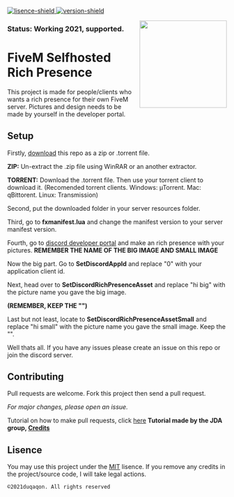 [lisence]: https://github.com/duqaqon/FiveM-Discord-Rich-Presence/blob/master/LICENSE
[version]: https://github.com/duqaqon/FiveM-Discord-Rich-Presence/blob/master/version.md




[lisence-shield]: https://img.shields.io/github/license/duqaqon/FiveM-Discord-Rich-Presence
[version-shield]: https://img.shields.io/badge/version-1.1-success


[ ![lisence-shield][] ][lisence]
[ ![version-shield][] ][version]



<img align="right" src="https://cdn.discordapp.com/attachments/617625850111852545/757669418045276320/a.png" height="200" width="200">

### Status: Working 2021, supported.
# FiveM Selfhosted Rich Presence
This project is made for people/clients who wants a rich presence for their own FiveM server. Pictures and design needs to be made by yourself in the developer portal.

## Setup

Firstly, [download](https://github.com/duqaqon/FiveM-Discord-Rich-Presence/releases/tag/v1.1) this repo as a zip or .torrent file. 

**ZIP:** Un-extract the .zip file using WinRAR or an another extractor.

**TORRENT:** Download the .torrent file. Then use your torrent client to download it. (Recomended torrent clients. Windows: µTorrent. Mac: qBittorent. Linux: Transmission)

Second, put the downloaded folder in your server resources folder.

Third, go to **fxmanifest.lua** and change the manifest version to your server manifest version.

Fourth, go to [discord developer portal](https://discord.com/developers/applications) and make an rich presence with your pictures. 
**REMEMBER THE NAME OF THE BIG IMAGE AND SMALL IMAGE**

Now the big part. Go to **SetDiscordAppId** and replace "0" with your application client id.

Next, head over to **SetDiscordRichPresenceAsset** and replace "hi big" with the picture name you gave the big image. 

**(REMEMBER, KEEP THE "")**

Last but not least, locate to **SetDiscordRichPresenceAssetSmall** and replace "hi small" with the picture name you gave the small image. Keep the "".

Well thats all. If you have any issues please create an issue on this repo or join the discord server.


## Contributing
Pull requests are welcome.
Fork this project then send a pull request. 

*For major changes, please open an issue.*

Tutorial on how to make pull requests, click [here](https://github.com/DV8FromTheWorld/JDA/wiki/5%29-Contributing#creating-a-pull-request)
**Tutorial made by the JDA group, [Credits](https://github.com/DV8FromTheWorld)**

## Lisence
You may use this project under the [MIT](https://choosealicense.com/licenses/mit/) lisence.
If you remove any credits in the project/source code, I will take legal actions.

``©2021duqaqon. All rights reserved``
